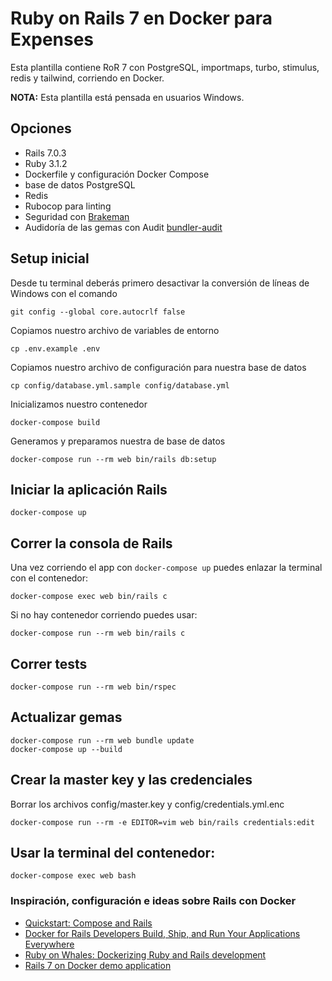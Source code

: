# Ruby on Rails 7 en Docker para Expenses

Esta plantilla contiene RoR 7 con PostgreSQL, importmaps, turbo, stimulus, redis y tailwind, corriendo en Docker.

**NOTA:** Esta plantilla está pensada en usuarios Windows.

## Opciones
* Rails 7.0.3
* Ruby 3.1.2
* Dockerfile y configuración Docker Compose
* base de datos PostgreSQL
* Redis
* Rubocop para linting
* Seguridad con [Brakeman](https://github.com/presidentbeef/brakeman)
* Audidoría de las gemas con Audit [bundler-audit](https://github.com/rubysec/bundler-audit)

## Setup inicial
Desde tu terminal deberás primero desactivar la conversión de líneas de Windows con el comando
```
git config --global core.autocrlf false
```
Copiamos nuestro archivo de variables de entorno
```
cp .env.example .env
```

Copiamos nuestro archivo de configuración para nuestra base de datos
```
cp config/database.yml.sample config/database.yml
```

Inicializamos nuestro contenedor
```
docker-compose build
```

Generamos y preparamos nuestra de base de datos
```
docker-compose run --rm web bin/rails db:setup
```

## Iniciar la aplicación Rails
```
docker-compose up
```

## Correr la consola de Rails
Una vez corriendo el app con `docker-compose up` puedes enlazar la terminal con el contenedor:
```
docker-compose exec web bin/rails c
```

Si no hay contenedor corriendo puedes usar:
```
docker-compose run --rm web bin/rails c
```

## Correr tests
```
docker-compose run --rm web bin/rspec
```

## Actualizar gemas
```
docker-compose run --rm web bundle update
docker-compose up --build
```

## Crear la master key y las credenciales
Borrar los archivos config/master.key y config/credentials.yml.enc
```
docker-compose run --rm -e EDITOR=vim web bin/rails credentials:edit
```

## Usar la terminal del contenedor:
```
docker-compose exec web bash
```

### Inspiración, configuración e ideas sobre Rails con Docker
* [Quickstart: Compose and Rails](https://docs.docker.com/compose/rails/)
* [Docker for Rails Developers
Build, Ship, and Run Your Applications Everywhere](https://pragprog.com/titles/ridocker/docker-for-rails-developers/)
* [Ruby on Whales:
Dockerizing Ruby and Rails development](https://evilmartians.com/chronicles/ruby-on-whales-docker-for-ruby-rails-development)
* [Rails 7 on Docker demo application](https://github.com/ryanwi/rails7-on-docker)
